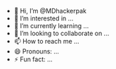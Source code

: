 - 👋 Hi, I’m @MDhackerpak
- 👀 I’m interested in ...
- 🌱 I’m currently learning ...
- 💞️ I’m looking to collaborate on ...
- 📫 How to reach me ...
- 😄 Pronouns: ...
- ⚡ Fun fact: ...

<!---
MDhackerpak/MDhackerpak is a ✨ special ✨ repository because its `README.md` (this file) appears on your GitHub profile.
You can click the Preview link to take a look at your changes.
--->
